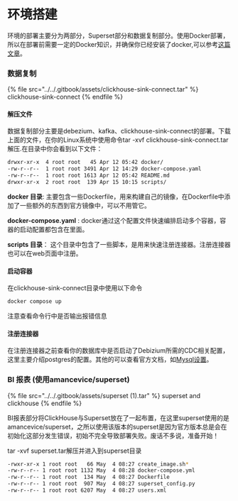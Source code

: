 # 环境搭建

环境的部署主要分为两部分，Superset部分和数据复制部分。使用Docker部署，所以在部署前需要一定的Docker知识，并确保你已经安装了docker,可以参考[这篇文章](../../qi-ta-wen-dang/ubuntu-22.0.4-huan-jing-pei-zhi.md#id-5-an-zhuang-docker)。

### 数据复制

{% file src="../../.gitbook/assets/clickhouse-sink-connect.tar" %}
clickhouse-sink-connect
{% endfile %}

#### 解压文件

数据复制部分主要是debezium、kafka、clickhouse-sink-connect的部署。下载上面的文件，在你的Linux系统中使用命令tar -xvf clickhouse-sink-connect.tar解压.在目录中你会看到以下文件：

```sh
drwxr-xr-x  4 root root   45 Apr 12 05:42 docker/
-rw-r--r--  1 root root 3491 Apr 12 14:29 docker-compose.yaml
-rw-r--r--  1 root root 1613 Apr 12 05:42 README.md
drwxr-xr-x  2 root root  139 Apr 15 10:15 scripts/
```

**docker 目录**:  主要包含一些Dockerfile，用来构建自己的镜像，在Dockerfile中添加了一些额外的东西到官方镜像中，可以不用管它。&#x20;

**docker-compose.yaml** : docker通过这个配置文件快速编排启动多个容器，容器的启动配置都包含在里面。

**scripts 目录**： 这个目录中包含了一些脚本，是用来快速注册连接器。注册连接器也可以在web页面中注册。

#### 启动容器

在clickhouse-sink-connect目录中使用以下命令

```bash
docker compose up
```

注意查看命令行中是否输出报错信息



#### 注册连接器

在注册连接器之前查看你的数据库中是否启动了Debizium所需的CDC相关配置，这里主要介绍postgres的配置。其他的可以查看官方文档，如[Mysql设置](https://debezium.io/documentation/reference/2.5/connectors/mysql.html#setting-up-mysql)。



### BI 报表 (使用amancevice/superset)

{% file src="../../.gitbook/assets/superset (1).tar" %}
superset and clickhouse
{% endfile %}

BI报表部分将ClickHouse与Superset放在了一起布置，在这里superset使用的是amancevice/superset，之所以使用该版本的superset是因为官方版本总是会在初始化这部分发生错误，初始不完全导致部署失败。废话不多说，准备开始！



tar -xvf superset.tar解压并进入到superset目录

```bash
-rwxr-xr-x 1 root root   66 May  4 08:27 create_image.sh*
-rw-r--r-- 1 root root 1132 May  4 08:28 docker-compose.yml
-rw-r--r-- 1 root root  134 May  4 08:27 Dockerfile
-rw-r--r-- 1 root root  907 May  4 08:27 superset_config.py
-rw-r--r-- 1 root root 6207 May  4 08:27 users.xml
```





